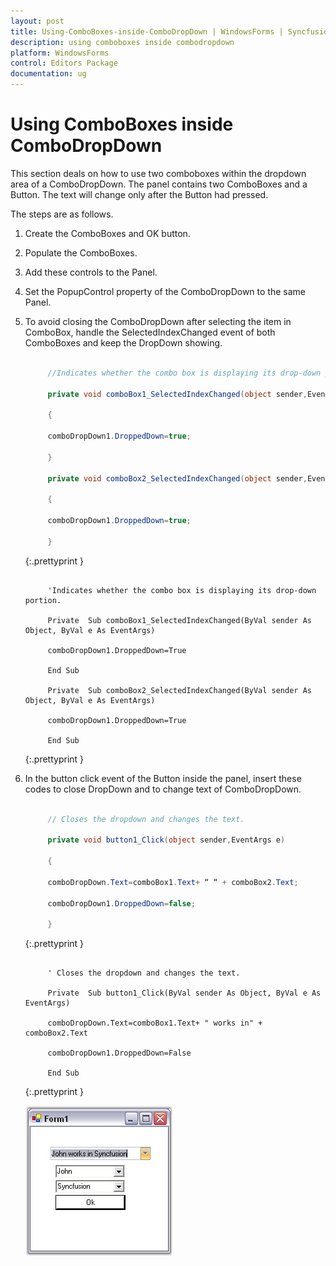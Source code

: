 ```yaml
---
layout: post
title: Using-ComboBoxes-inside-ComboDropDown | WindowsForms | Syncfusion
description: using comboboxes inside combodropdown
platform: WindowsForms
control: Editors Package
documentation: ug
---
```


# Using ComboBoxes inside ComboDropDown

This section deals on how to use two comboboxes within the dropdown area of a ComboDropDown. The panel contains two ComboBoxes and a Button. The text will change only after the Button had pressed. 

The steps are as follows.

1. Create the ComboBoxes and OK button. 
2. Populate the ComboBoxes. 
3. Add these controls to the Panel. 
4. Set the PopupControl property of the ComboDropDown to the same Panel.
5. To avoid closing the ComboDropDown after selecting the item in ComboBox, handle the SelectedIndexChanged event of both ComboBoxes and keep the DropDown showing.

   ~~~ cs
   
        //Indicates whether the combo box is displaying its drop-down portion. 

		private void comboBox1_SelectedIndexChanged(object sender,EventArgs e)

		{

		comboDropDown1.DroppedDown=true;

		}

		private void comboBox2_SelectedIndexChanged(object sender,EventArgs e)

		{

		comboDropDown1.DroppedDown=true;

		}

   ~~~
   {:.prettyprint }

   ~~~ vbnet

        'Indicates whether the combo box is displaying its drop-down portion. 
		
		Private  Sub comboBox1_SelectedIndexChanged(ByVal sender As Object, ByVal e As EventArgs)

		comboDropDown1.DroppedDown=True

		End Sub

		Private  Sub comboBox2_SelectedIndexChanged(ByVal sender As Object, ByVal e As EventArgs)

		comboDropDown1.DroppedDown=True

		End Sub

   ~~~
   {:.prettyprint }

6. In the button click event of the Button inside the panel, insert these codes to close DropDown and to change text of ComboDropDown.

   ~~~ cs

        // Closes the dropdown and changes the text.

		private void button1_Click(object sender,EventArgs e) 

		{

		comboDropDown.Text=comboBox1.Text+ “ “ + comboBox2.Text;

		comboDropDown1.DroppedDown=false;

		} 

   ~~~
   {:.prettyprint }

   ~~~ vbnet

        ' Closes the dropdown and changes the text.

		Private  Sub button1_Click(ByVal sender As Object, ByVal e As EventArgs)

		comboDropDown.Text=comboBox1.Text+ " works in" + comboBox2.Text

		comboDropDown1.DroppedDown=False

		End Sub

   ~~~
   {:.prettyprint }

 
    ![](Overview_images/Overview_img294.png) 

   
